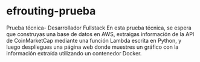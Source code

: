 # efrouting-prueba
Prueba técnica- Desarrollador Fullstack En esta prueba técnica, se espera que construyas una base de datos en AWS, extraigas información de la API de CoinMarketCap mediante una función Lambda escrita en Python, y luego despliegues una página web donde muestres un gráfico con la información extraída utilizando un contenedor Docker.
